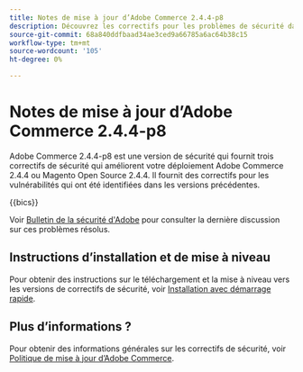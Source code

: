 ```yaml
---
title: Notes de mise à jour d’Adobe Commerce 2.4.4-p8
description: Découvrez les correctifs pour les problèmes de sécurité dans la version 2.4.4-p8 d’Adobe Commerce.
source-git-commit: 68a840ddfbaad34ae3ced9a66785a6ac64b38c15
workflow-type: tm+mt
source-wordcount: '105'
ht-degree: 0%

---
```



# Notes de mise à jour d’Adobe Commerce 2.4.4-p8

Adobe Commerce 2.4.4-p8 est une version de sécurité qui fournit trois correctifs de sécurité qui améliorent votre déploiement Adobe Commerce 2.4.4 ou Magento Open Source 2.4.4. Il fournit des correctifs pour les vulnérabilités qui ont été identifiées dans les versions précédentes.

{{bics}}

Voir [Bulletin de la sécurité d&#39;Adobe](https://helpx.adobe.com/security/products/magento/apsb24-18.html) pour consulter la dernière discussion sur ces problèmes résolus.


## Instructions d’installation et de mise à niveau

Pour obtenir des instructions sur le téléchargement et la mise à niveau vers les versions de correctifs de sécurité, voir [Installation avec démarrage rapide](../../../installation/composer.md).

## Plus d’informations ?

Pour obtenir des informations générales sur les correctifs de sécurité, voir [Politique de mise à jour d’Adobe Commerce](https://experienceleague.adobe.com/docs/commerce-operations/release/planning/versioning-policy.html?lang=en#security-patch-release).
